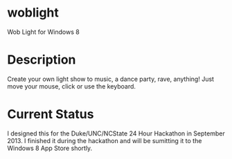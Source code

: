 woblight
========

Wob Light for Windows 8

Description
===========

Create your own light show to music, a dance party, rave, anything! Just move your mouse, click or use the keyboard.

Current Status
==============

I designed this for the Duke/UNC/NCState 24 Hour Hackathon in September 2013. I finished it during the hackathon and will be sumitting it to the Windows 8 App Store shortly.
